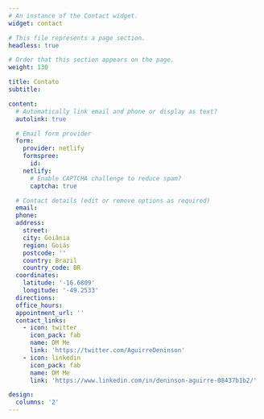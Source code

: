 ```yaml
---
# An instance of the Contact widget.
widget: contact

# This file represents a page section.
headless: true

# Order that this section appears on the page.
weight: 130

title: Contato
subtitle:

content:
  # Automatically link email and phone or display as text?
  autolink: true

  # Email form provider
  form:
    provider: netlify
    formspree:
      id:
    netlify:
      # Enable CAPTCHA challenge to reduce spam?
      captcha: true

  # Contact details (edit or remove options as required)
  email: 
  phone: 
  address:
    street: 
    city: Goiânia
    region: Goiás
    postcode: ''
    country: Brazil
    country_code: BR
  coordinates:
    latitude: '-16.6809'
    longitude: '-49.2533'
  directions:  
  office_hours:
  appointment_url: ''
  contact_links:
    - icon: twitter
      icon_pack: fab
      name: DM Me
      link: 'https://twitter.com/AguirreDeninson'
    - icon: linkedin
      icon_pack: fab
      name: DM Me
      link: 'https://www.linkedin.com/in/deninson-aguirre-08437b1b2/'

design:
  columns: '2'
---
```

